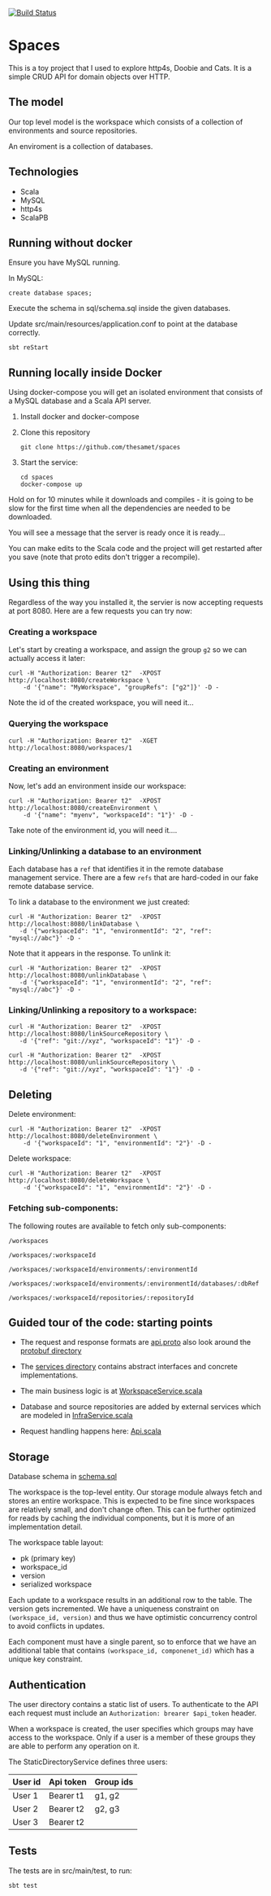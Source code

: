 [![Build Status](https://travis-ci.org/thesamet/spaces.svg?branch=master)](https://travis-ci.org/thesamet/spaces)

# Spaces

This is a toy project that I used to explore http4s, Doobie and Cats. It is
a simple CRUD API for domain objects over HTTP.

## The model

Our top level model is the workspace which consists of a collection of environments
and source repositories.

An enviroment is a collection of databases.

## Technologies

- Scala
- MySQL
- http4s
- ScalaPB

## Running without docker

Ensure you have MySQL running.

In MySQL:

    create database spaces;

Execute the schema in sql/schema.sql inside the given databases.

Update src/main/resources/application.conf to point at the database correctly.

    sbt reStart

## Running locally inside Docker

Using docker-compose you will get an isolated
environment that consists of a MySQL database and a Scala API server.

1. Install docker and docker-compose

2. Clone this repository

       git clone https://github.com/thesamet/spaces

3. Start the service:

       cd spaces
       docker-compose up

Hold on for 10 minutes while it downloads and compiles - it is going to be slow for
the first time when all the dependencies are needed to be downloaded.

You will see a message that the server is ready once it is ready...

You can make edits to the Scala code and the project will get restarted after you save
(note that proto edits don't trigger a recompile).


## Using this thing

Regardless of the way you installed it, the servier is now accepting requests
at port 8080.  Here are a few requests you can try now:

### Creating a workspace

Let's start by creating a workspace, and assign the group `g2` so we can
actually access it later:

    curl -H "Authorization: Bearer t2"  -XPOST http://localhost:8080/createWorkspace \
        -d '{"name": "MyWorkspace", "groupRefs": ["g2"]}' -D -

Note the id of the created workspace, you will need it...

### Querying the workspace

    curl -H "Authorization: Bearer t2"  -XGET http://localhost:8080/workspaces/1

### Creating an environment

Now, let's add an environment inside our workspace:

    curl -H "Authorization: Bearer t2"  -XPOST http://localhost:8080/createEnvironment \
        -d '{"name": "myenv", "workspaceId": "1"}' -D -

Take note of the environment id, you will need it....

### Linking/Unlinking a database to an environment

Each database has a `ref` that identifies it in the remote database management
service. There are a few `refs` that are hard-coded in our fake remote
database service.

To link a database to the environment we just created:

    curl -H "Authorization: Bearer t2"  -XPOST http://localhost:8080/linkDatabase \
       -d '{"workspaceId": "1", "environmentId": "2", "ref": "mysql://abc"}' -D -

Note that it appears in the response.  To unlink it:

    curl -H "Authorization: Bearer t2"  -XPOST http://localhost:8080/unlinkDatabase \
       -d '{"workspaceId": "1", "environmentId": "2", "ref": "mysql://abc"}' -D -

### Linking/Unlinking a repository to a workspace:

    curl -H "Authorization: Bearer t2"  -XPOST http://localhost:8080/linkSourceRepository \
       -d '{"ref": "git://xyz", "workspaceId": "1"}' -D -

    curl -H "Authorization: Bearer t2"  -XPOST http://localhost:8080/unlinkSourceRepository \
       -d '{"ref": "git://xyz", "workspaceId": "1"}' -D -

## Deleting

Delete environment:

    curl -H "Authorization: Bearer t2"  -XPOST http://localhost:8080/deleteEnvironment \
        -d '{"workspaceId": "1", "environmentId": "2"}' -D -

Delete workspace:

    curl -H "Authorization: Bearer t2"  -XPOST http://localhost:8080/deleteWorkspace \
        -d '{"workspaceId": "1", "environmentId": "2"}' -D -

### Fetching sub-components:

The following routes are available to fetch only sub-components:

    /workspaces

    /workspaces/:workspaceId

    /workspaces/:workspaceId/environments/:environmentId

    /workspaces/:workspaceId/environments/:environmentId/databases/:dbRef

    /workspaces/:workspaceId/repositories/:repositoryId

## Guided tour of the code: starting points

- The request and response formats are [api.proto](https://github.com/thesamet/spaces/blob/master/src/main/protobuf/api.proto)
  also look around the [protobuf directory](https://github.com/thesamet/spaces/blob/master/src/main/protobuf)

- The [services directory](https://github.com/thesamet/spaces/tree/master/src/main/scala/spaces/services) contains abstract interfaces and concrete
  implementations.

- The main business logic is at [WorkspaceService.scala](https://github.com/thesamet/spaces/blob/master/src/main/scala/spaces/services/WorkspaceService.scala)

- Database and source repositories are added by external services which are
  modeled in
  [InfraService.scala](https://github.com/thesamet/spaces/blob/master/src/main/scala/spaces/services/InfraService.scala)

- Request handling happens here: [Api.scala](https://github.com/thesamet/spaces/blob/master/src/main/scala/spaces/api/Api.scala)

## Storage

Database schema in [schema.sql](https://github.com/thesamet/spaces/blob/master/sql/schema.sql)

The workspace is the top-level entity. Our storage module always fetch and
stores an entire workspace. This is expected to be fine since workspaces are
relatively small, and don't change often. This can be further optimized for
reads by caching the individual components, but it is more of an
implementation detail.

The workspace table layout:
- pk (primary key)
- workspace_id
- version
- serialized workspace

Each update to a workspace results in an additional row to the table. The version gets
incremented. We have a uniqueness constraint on `(workspace_id, version)`  and thus we have
optimistic concurrency control to avoid conflicts in updates.

Each component must have a single parent, so to enforce that we have an additional
table that contains `(workspace_id, componenet_id)` which has a unique key constraint.

## Authentication

The user directory contains a static list of users. To authenticate to the API
each request must include an `Authorization: brearer $api_token` header.

When a workspace is created, the user specifies which groups may have access
to the workspace. Only if a user is a member of these groups they are able to
perform any operation on it.

The StaticDirectoryService defines three users:

| User id     | Api token     | Group ids   |
|-------------|---------------|-------------|
| User 1      | Bearer t1     | g1, g2      |
| User 2      | Bearer t2     | g2, g3      |
| User 3      | Bearer t2     |             |

## Tests

The tests are in src/main/test, to run:

    sbt test
